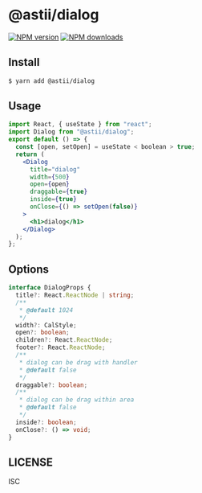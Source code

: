 # @astii/dialog

[![NPM version](https://img.shields.io/npm/v/@@astii/dialog.svg?style=flat)](https://npmjs.org/package/@@astii/dialog)
[![NPM downloads](http://img.shields.io/npm/dm/@@astii/dialog.svg?style=flat)](https://npmjs.org/package/@@astii/dialog)

## Install

```bash
$ yarn add @astii/dialog
```

## Usage

```jsx
import React, { useState } from "react";
import Dialog from "@astii/dialog";
export default () => {
  const [open, setOpen] = useState < boolean > true;
  return (
    <Dialog
      title="dialog"
      width={500}
      open={open}
      draggable={true}
      inside={true}
      onClose={() => setOpen(false)}
    >
      <h1>dialog</h1>
    </Dialog>
  );
};
```

## Options

```ts
interface DialogProps {
  title?: React.ReactNode | string;
  /**
   * @default 1024
   */
  width?: CalStyle;
  open?: boolean;
  children?: React.ReactNode;
  footer?: React.ReactNode;
  /**
   * dialog can be drag with handler
   * @default false
   */
  draggable?: boolean;
  /**
   * dialog can be drag within area
   * @default false
   */
  inside?: boolean;
  onClose?: () => void;
}
```

## LICENSE

ISC
